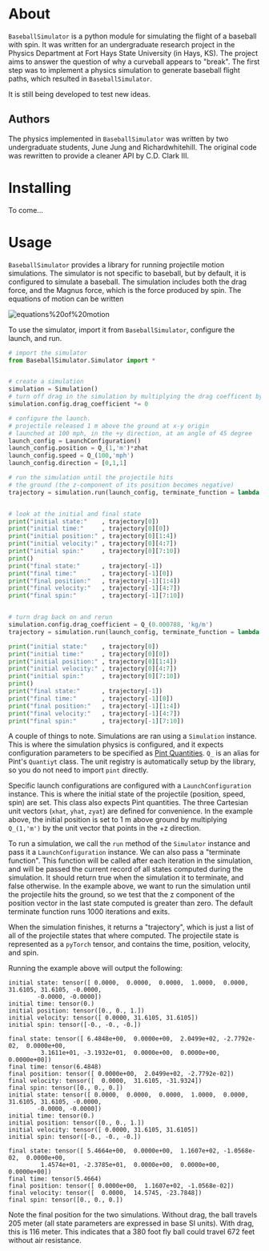 # About

`BaseballSimulator` is a python module for simulating the flight of a baseball with spin. It was written for an undergraduate
research project in the Physics Department at Fort Hays State University (in Hays, KS). The project aims to answer the question
of why a curveball appears to "break". The first step was to implement a physics simulation to generate baseball flight
paths, which resulted in `BaseballSimulator`.

It is still being developed to test new ideas.

## Authors

The physics implemented in `BaseballSimulator` was written by two undergraduate students, June Jung and Richardwhitehill. The
original code was rewritten to provide a cleaner API by C.D. Clark III. 

# Installing

To come...

# Usage

`BaseballSimulator` provides a library for running projectile motion simulations. The simulator is not specific to baseball, but
by default, it is configured to simulate a baseball. The simulation includes both the drag force, and the Magnus force, which is the force
produced by spin. The equations of motion can be written

![equations%20of%20motion](http://latex.codecogs.com/gif.latex?\vec{F}%20=%20m\vec{a}%20=%20-g\hat{z}%20-%20\alpha%20v\vec{v}%20+%20\beta%20\vec{v}\times\vec{\omega})

To use the simulator, import it from `BaseballSimulator`, configure the launch, and run.

```python
# import the simulator
from BaseballSimulator.Simulator import *


# create a simulation
simulation = Simulation()
# turn off drag in the simulation by multiplying the drag coefficent by zero
simulation.config.drag_coefficient *= 0

# configure the launch.
# projectile released 1 m above the ground at x-y origin
# launched at 100 mph, in the +y direction, at an angle of 45 degree
launch_config = LaunchConfiguration()
launch_config.position = Q_(1,'m')*zhat
launch_config.speed = Q_(100,'mph')
launch_config.direction = [0,1,1]

# run the simulation until the projectile hits
# the ground (the z-component of its position becomes negative)
trajectory = simulation.run(launch_config, terminate_function = lambda current_trajectory: current_trajectory[-1][3] < 0)


# look at the initial and final state
print("initial state:"    , trajectory[0])
print("initial time:"     , trajectory[0][0])
print("initial position:" , trajectory[0][1:4])
print("initial velocity:" , trajectory[0][4:7])
print("initial spin:"     , trajectory[0][7:10])
print()
print("final state:"      , trajectory[-1])
print("final time:"       , trajectory[-1][0])
print("final position:"   , trajectory[-1][1:4])
print("final velocity:"   , trajectory[-1][4:7])
print("final spin:"       , trajectory[-1][7:10])


# turn drag back on and rerun
simulation.config.drag_coefficient = Q_(0.000788, 'kg/m')
trajectory = simulation.run(launch_config, terminate_function = lambda current_trajectory: current_trajectory[-1][3] < 0)

print("initial state:"    , trajectory[0])
print("initial time:"     , trajectory[0][0])
print("initial position:" , trajectory[0][1:4])
print("initial velocity:" , trajectory[0][4:7])
print("initial spin:"     , trajectory[0][7:10])
print()
print("final state:"      , trajectory[-1])
print("final time:"       , trajectory[-1][0])
print("final position:"   , trajectory[-1][1:4])
print("final velocity:"   , trajectory[-1][4:7])
print("final spin:"       , trajectory[-1][7:10])

```
A couple of things to note.
Simulations are ran using a `Simulation` instance. This is where the simulation physics
is configured, and it expects configuration parameters to be specified as [Pint Quantities](https://pint.readthedocs.io/en/0.10.1/). `Q_` is an alias for Pint's `Quantiyt` class. The unit registry is automatically setup by the library, so you
do not need to import `pint` directly.

Specific launch configurations are configured with a `LaunchConfiguration` instance. This is where the initial state
of the projectile (position, speed, spin) are set. This class also expects Pint quantities. The three
Cartesian unit vectors (`xhat`, `yhat`, `zyat`) are defined for convenience. In the example above, the initial
position is set to 1 m above ground by multiplying `Q_(1,'m')` by the unit vector that points in the
+z direction.

To run a simulation, we call the `run` method of the `Simulator` instance and pass it a `LaunchConfiguration` instance.
We can also pass a "terminate function". This function will be called after each iteration in the simulation,
and will be passed the current record of all states computed during the simulation. It should return true when the
simulation it to terminate, and false otherwise. In the example above, we want to run the simulation until the projectile
hits the ground, so we test that the z component of the position vector in the last state computed is greater than zero.
The default terminate function runs 1000 iterations and exits.

When the simulation finishes, it returns a "trajectory", which is just a list of all of the projectile states that
where computed. The projectile state is represented as a `pyTorch` tensor, and contains the time, position, velocity,
and spin.

Running the example above will output the following:
```
initial state: tensor([ 0.0000,  0.0000,  0.0000,  1.0000,  0.0000, 31.6105, 31.6105, -0.0000,
        -0.0000, -0.0000])
initial time: tensor(0.)
initial position: tensor([0., 0., 1.])
initial velocity: tensor([ 0.0000, 31.6105, 31.6105])
initial spin: tensor([-0., -0., -0.])

final state: tensor([ 6.4848e+00,  0.0000e+00,  2.0499e+02, -2.7792e-02,  0.0000e+00,
         3.1611e+01, -3.1932e+01,  0.0000e+00,  0.0000e+00,  0.0000e+00])
final time: tensor(6.4848)
final position: tensor([ 0.0000e+00,  2.0499e+02, -2.7792e-02])
final velocity: tensor([  0.0000,  31.6105, -31.9324])
final spin: tensor([0., 0., 0.])
initial state: tensor([ 0.0000,  0.0000,  0.0000,  1.0000,  0.0000, 31.6105, 31.6105, -0.0000,
        -0.0000, -0.0000])
initial time: tensor(0.)
initial position: tensor([0., 0., 1.])
initial velocity: tensor([ 0.0000, 31.6105, 31.6105])
initial spin: tensor([-0., -0., -0.])

final state: tensor([ 5.4664e+00,  0.0000e+00,  1.1607e+02, -1.0568e-02,  0.0000e+00,
         1.4574e+01, -2.3785e+01,  0.0000e+00,  0.0000e+00,  0.0000e+00])
final time: tensor(5.4664)
final position: tensor([ 0.0000e+00,  1.1607e+02, -1.0568e-02])
final velocity: tensor([  0.0000,  14.5745, -23.7848])
final spin: tensor([0., 0., 0.])
```

Note the final position for the two simulations. Without drag, the ball travels 205 meter (all state parameters
are expressed in base SI units). With drag, this is 116 meter. This indicates that a 380 foot fly ball could
travel 672 feet without air resistance.
